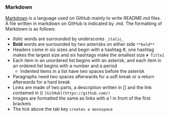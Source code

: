 ### Markdown
[Markdown](https://guides.github.com/features/mastering-markdown/) is a language used on GitHub mainly to write README.md files. A file written in markdown on GitHub is indicated by .md. The formatting of Markdown is as follows:
* _Italic_ words are surrounded by underscores `_italic_`
* **Bold** words are surrounded by two asterisks on either side `**bold**`
* Headers come in six sizes and begin with a hashtag #, one hashtag makes the largest size and six hashtags make the smallest size `# Title1`
* Each item in an unordered list begins with an asterisk, and each item in an ordered list begins with a number and a period 
  * Indented items in a list have two spaces before the asterisk
* Paragraphs need two spaces afterwards for a soft break or a return afterwards for a hard break
* Links are made of two parts, a description written in [] and the link contained in () `[GitHub](https://github.com/)`
* Images are formatted the same as links with a ! in front of the first brackets 
* The tick above the tab key `creates a monospace`
